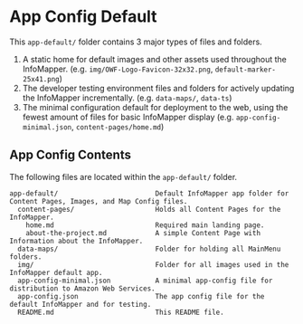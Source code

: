 # App Config Default #

This `app-default/` folder contains 3 major types of files and folders.

1. A static home for default images and other assets used throughout the InfoMapper. (e.g. `img/OWF-Logo-Favicon-32x32.png`, `default-marker-25x41.png`)
2. The developer testing environment files and folders for actively updating the InfoMapper incrementally. (e.g. `data-maps/`, `data-ts`)
3. The minimal configuration default for deployment to the web, using the fewest amount of files for basic InfoMapper display (e.g. `app-config-minimal.json`,
`content-pages/home.md`)

## App Config Contents ##

The following files are located within the `app-default/` folder.

```
app-default/                        Default InfoMapper app folder for Content Pages, Images, and Map Config files.
  content-pages/                    Holds all Content Pages for the InfoMapper.
    home.md                         Required main landing page.
    about-the-project.md            A simple Content Page with Information about the InfoMapper.
  data-maps/                        Folder for holding all MainMenu folders.
  img/                              Folder for all images used in the InfoMapper default app.
  app-config-minimal.json           A minimal app-config file for distribution to Amazon Web Services.
  app-config.json                   The app config file for the default InfoMapper and for testing.
  README.md                         This README file.
```